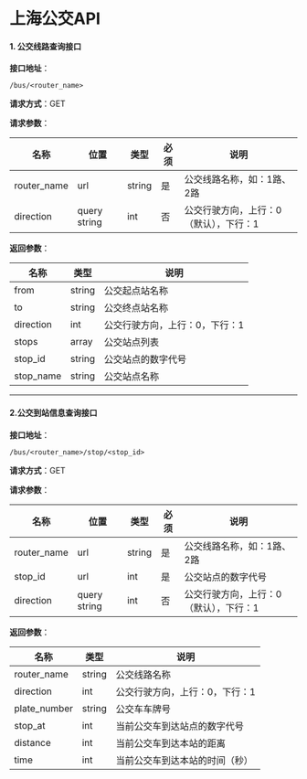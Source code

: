 # 上海公交API

#### 1. 公交线路查询接口
**接口地址**：
``` url
/bus/<router_name>
```

**请求方式**：GET

**请求参数**：

| 名称 | 位置 | 类型 | 必须 | 说明 |
| --- | --- | --- | --- | --- |
| router_name | url | string | 是 | 公交线路名称，如：1路、2路 |
| direction | query string | int | 否 | 公交行驶方向，上行：0（默认），下行：1 |

**返回参数**：

| 名称 | 类型 | 说明 |
| --- | --- | --- |
| from | string | 公交起点站名称 |
| to | string | 公交终点站名称 |
| direction | int | 公交行驶方向，上行：0，下行：1 |
| stops | array | 公交站点列表 |
| stop_id | string | 公交站点的数字代号 |
| stop_name | string |  公交站点名称 |

---

#### 2.公交到站信息查询接口
**接口地址**：
``` url
/bus/<router_name>/stop/<stop_id>
```

**请求方式**：GET

**请求参数**：

| 名称 | 位置 | 类型 | 必须 | 说明 |
| --- | --- | --- | --- | --- |
| router_name | url | string | 是 | 公交线路名称，如：1路、2路 |
| stop_id | url | int | 是 | 公交站点的数字代号 |
| direction | query string | int | 否 | 公交行驶方向，上行：0（默认），下行：1 |

**返回参数**：

| 名称 | 类型 | 说明 |
| --- | --- | --- |
| router_name | string | 公交线路名称 |
| direction | int | 公交行驶方向，上行：0，下行：1 |
| plate_number | string | 公交车车牌号 |
| stop_at | int | 当前公交车到达站点的数字代号 |
| distance | int | 当前公交车到达本站的距离 |
| time | int | 当前公交车到达本站的时间（秒） |